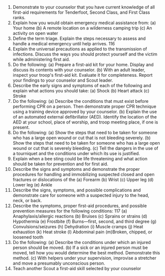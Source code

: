 1. Demonstrate to your counselor that you have current knowledge of all first-aid
requirements for Tenderfoot, Second Class, and First Class ranks.
2. Explain how you would obtain emergency medical assistance from:
(a) Your home
(b) A remote location on a wilderness camping trip
(c) An activity on open water
3. Define the term triage. Explain the steps necessary to assess and handle a
medical emergency until help arrives.
116
4. Explain the universal precautions as applied to the transmission of infections.
Discuss the ways you should protect yourself and the victim while
administering first aid.
5. Do the following:
(a) Prepare a first-aid kit for your home. Display and discuss its contents with
your counselor.
(b) With an adult leader, inspect your troop's first-aid kit. Evaluate it for
completeness. Report your findings to your counselor and Scout leader.
6. Describe the early signs and symptoms of each of the following and explain
what actions you should take:
(a) Shock
(b) Heart attack
(c) Stroke
7. Do the following:
(a) Describe the conditions that must exist before performing CPR on a
person. Then demonstrate proper CPR technique using a training device
approved by your counselor.
(b) Explain the use of an automated external defibrillator (AED). Identify the
location of the AED at your school, place of worship, and troop meeting place,
if one is present.
8. Do the following:
(a) Show the steps that need to be taken for someone who has a large open
wound or cut that is not bleeding severely.
(b) Show the steps that need to be taken for someone who has a large open
wound or cut that is severely bleeding.
(c) Tell the dangers in the use of a tourniquet and the conditions under which
its use is justified.
9. Explain when a bee sting could be life threatening and what action should be
taken for prevention and for first aid.
10. Describe the signs and symptoms and demonstrate the proper procedures for
handling and immobilizing suspected closed and open fractures or dislocations of the
(a) Forearm
(b) Wrist
(c) Upper leg
(d) Lower leg
(e) Ankle
11. Describe the signs, symptoms, and possible complications and demonstrate
care for someone with a suspected injury to the head, neck, or back.
12. Describe the symptoms, proper first-aid procedures, and possible prevention
measures for the following conditions:
117
(a) Anaphylaxis/allergic reactions
(b) Bruises
(c) Sprains or strains
(d) Hypothermia
(e) Frostbite
(f) Burns—first, second, and third degree
(g) Convulsions/seizures
(h) Dehydration
(i) Muscle cramps
(j) Heat exhaustion
(k) Heat stroke
(l) Abdominal pain
(m)Broken, chipped, or loosened tooth
13. Do the following:
(a) Describe the conditions under which an injured person should be moved.
(b) If a sick or an injured person must be moved, tell how you would determine the best method. Demonstrate this method.
(c) With helpers under your supervision, improvise a stretcher and move a
presumably unconscious person.
14. Teach another Scout a first-aid skill selected by your counselor
